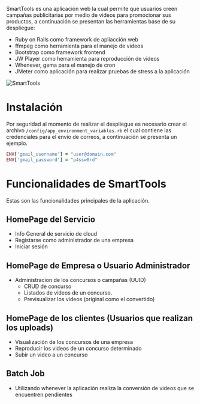 SmartTools es una aplicación web la cual permite que usuarios creen campañas publicitarias por medio de videos para promocionar sus productos, a continuación se presentan las herramientas base de su despliegue:

* Ruby on Rails como framework de apliacción web
* ffmpeg como herramienta para el manejo de videos
* Bootstrap como framework frontend
* JW Player como herramienta para reproducción de videos
* Whenever, gema para el manejo de cron
* JMeter como aplicación para realizar pruebas de stress a la aplicación

![SmartTools](https://cloud.githubusercontent.com/assets/2312513/9981678/5c1b0e50-5f89-11e5-9443-b2fe235388d0.png)

# Instalación

Por seguridad al momento de realizar el despliegue es necesario crear el archivo `/config/app_environment_variables.rb` el cual contiene las credenciales para el envío de correos, a continuación se presenta un ejemplo.

```ruby
ENV['gmail_username'] = "user@domain.com"
ENV['gmail_password'] = "p4ssw0rd"
```

# Funcionalidades de SmartTools

Estas son las funcionalidades principales de la aplicación.

## HomePage del Servicio

* Info General de servicio de cloud
* Registarse como administrador de una empresa 
* Iniciar sesión

## HomePage de Empresa o Usuario Administrador

* Administracion de los concursos o campañas (UUID)
  * CRUD de concurso
  * Listados de videos de un concurso.
  * Previsualizar los videos (original como el convertido)

## HomePage de los clientes (Usuarios que realizan los uploads)

* Visualización de los concursos de una empresa
* Reproducir los videos de un concurso determinado
* Subir un video a un concurso

## Batch Job

* Utilizando whenever la aplicación realiza la conversión de videos que se encuentren pendientes
